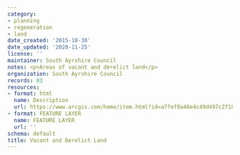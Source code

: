 ```yaml
---
category:
- planning
- regeneration
- land
date_created: '2015-10-30'
date_updated: '2020-11-25'
license: ''
maintainer: South Ayrshire Council
notes: <p>Areas of vacant and derelict land</p>
organization: South Ayrshire Council
records: 83
resources:
- format: html
  name: Description
  url: https://www.arcgis.com/home/item.html?id=a7fef8a46e4c49d497c2718ef40f80bb
- format: FEATURE LAYER
  name: FEATURE LAYER
  url: ''
schema: default
title: Vacant and Derelict Land
---
```


